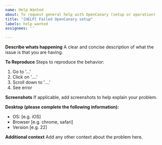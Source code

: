 ```yaml
---
name: Help Wanted
about: To request general help with OpenCanary (setup or operation)
title: "[HELP] Failed OpenCanary setup"
labels: help wanted
assignees: ''

---
```


**Describe whats happening**
A clear and concise description of what the issue is that you are having.

**To Reproduce**
Steps to reproduce the behavior:
1. Go to '...'
2. Click on '....'
3. Scroll down to '....'
4. See error

**Screenshots**
If applicable, add screenshots to help explain your problem.

**Desktop (please complete the following information):**
 - OS: [e.g. iOS]
 - Browser [e.g. chrome, safari]
 - Version [e.g. 22]

**Additional context**
Add any other context about the problem here.
